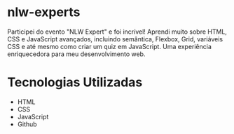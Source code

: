 # nlw-experts
Participei do evento "NLW Expert" e foi incrível! Aprendi muito sobre HTML, CSS e JavaScript avançados, incluindo semântica, Flexbox, Grid, variáveis CSS e até mesmo como criar um quiz em JavaScript. Uma experiência enriquecedora para meu desenvolvimento web.


# Tecnologias Utilizadas

- HTML
- CSS
- JavaScript
- Github